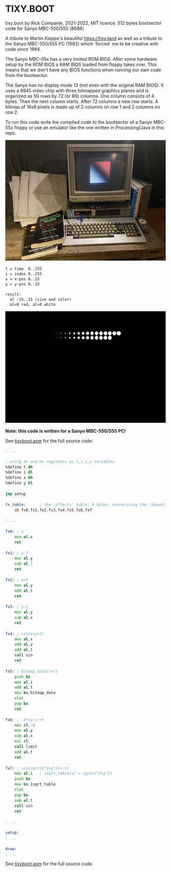 # TIXY.BOOT
tixy.boot by Rick Companje, 2021-2022, MIT licence.
512 bytes bootsector code for Sanyo MBC-550/555 (8088)

A tribute to Martin Kleppe's beautiful https://tixy.land as well as a tribute to the Sanyo MBC-550/555 PC (1983) which 'forced' me to be creative with code since 1994.

The Sanyo MBC-55x has a very limited ROM BIOS. After some hardware setup by the ROM BIOS a RAM BIOS loaded from floppy takes over. This means that we don't have any BIOS functions when running our own code from the bootsector. 

The Sanyo has no display mode 13 (not even with the original RAM BIOS). It uses a 6845 video chip with three bitmapped graphics planes and is organized as 50 rows by 72 (or 80) columns. One column consists of 4 bytes. Then the next column starts. After 72 columns a new row starts. A bitmap of 16x8 pixels is made up of 2 columns on row 1 and 2 columns on row 2.

To run this code write the compiled code to the bootsector of a Sanyo MBC-55x floppy or use an emulator like the one written in Processing/Java in this repo.

<img src="doc/sanyo-mbc-555-tixy.jpg" width="600">

```
t = time  0..255
i = index 0..255
x = x-pos 0..15
y = y-pos 0..15

result: 
  al -15..15 (size and color)
  al<0 red, al>0 white
```

<img src="doc/screengrab.gif">

**Note: this code is written for a Sanyo MBC-550/555 PC!**

See <a href="https://github.com/companje/Sanyo-MBC-550-555-experiments/blob/main/tixy.boot/tixyboot.asm">tixyboot.asm</a> for the full source code.

```asm
; ...

; using dx and bx registers as t,i,x,y variables
%define t dh
%define i dl
%define x bh
%define y bl

jmp setup

fx_table:      ; the 'effects' table: 8 bytes, overwriting the 'Sanyo1.2' tag
    db fx0,fx1,fx2,fx3,fx4,fx5,fx6,fx7 

; ...

fx0: ; x
    mov al,x
    ret

fx1: ; y-7
    mov al,y
    sub al,7
    ret

fx2: ; y+t
    mov al,y
    add al,t
    ret

fx3: ; y-t
    mov al,y
    sub al,x
    ret

fx4: ; sin(x+y+t)
    mov al,x
    add al,y
    add al,t
    call sin
    ret

fx5: ; bitmap_data[i+t]
    push bx
    mov al,i
    add al,t
    mov bx,bitmap_data
    xlat
    pop bx
    ret

fx6: ; -8*(y-x)+t
    mov cl,-8
    mov al,y
    sub al,x
    mul cl
    call limit
    add al,t
    ret

fx7: ; sin(sqrt(x^2+y^2))-t)
    mov al,i   ; isqrt_table[i] = sqrt(x^2+y^2)
    push bx
    mov bx,isqrt_table
    xlat
    pop bx
    sub al,t
    call sin
    ret

; ...

setup:
; ...

draw:
; ...
```

See [tixyboot.asm](tixyboot.asm) for the full source code.
